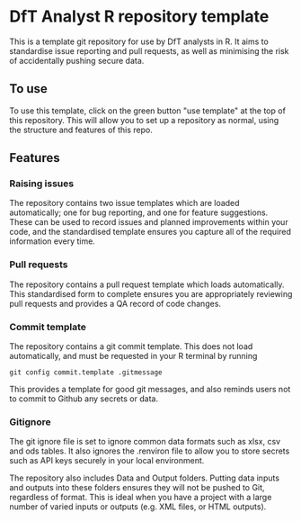 # DfT Analyst R repository template

This is a template git repository for use by DfT analysts in R. It aims to standardise issue reporting and pull requests, as well as minimising the risk of accidentally pushing secure data.

## To use 

To use this template, click on the green button "use template" at the top of this repository. This will allow you to set up a repository as normal, using the structure and features of this repo.

## Features

### Raising issues

The repository contains two issue templates which are loaded automatically; one for bug reporting, and one for feature suggestions. These can be used to record issues and planned improvements within your code, and the standardised template ensures you capture all of the required information every time.

### Pull requests

The repository contains a pull request template which loads automatically. This standardised form to complete ensures you are appropriately reviewing pull requests and provides a QA record of code changes.

### Commit template

The repository contains a git commit template. This does not load automatically, and must be requested in your R terminal by running

`git config commit.template .gitmessage`

This provides a template for good git messages, and also reminds users not to commit to Github any secrets or data.

### Gitignore

The git ignore file is set to ignore common data formats such as xlsx, csv and ods tables. It also ignores the .renviron file to allow you to store secrets such as API keys securely in your local environment.

The repository also includes Data and Output folders. Putting data inputs and outputs into these folders ensures they will not be pushed to Git, regardless of format. This is ideal when you have a project with a large number of varied inputs or outputs (e.g. XML files, or HTML outputs).
